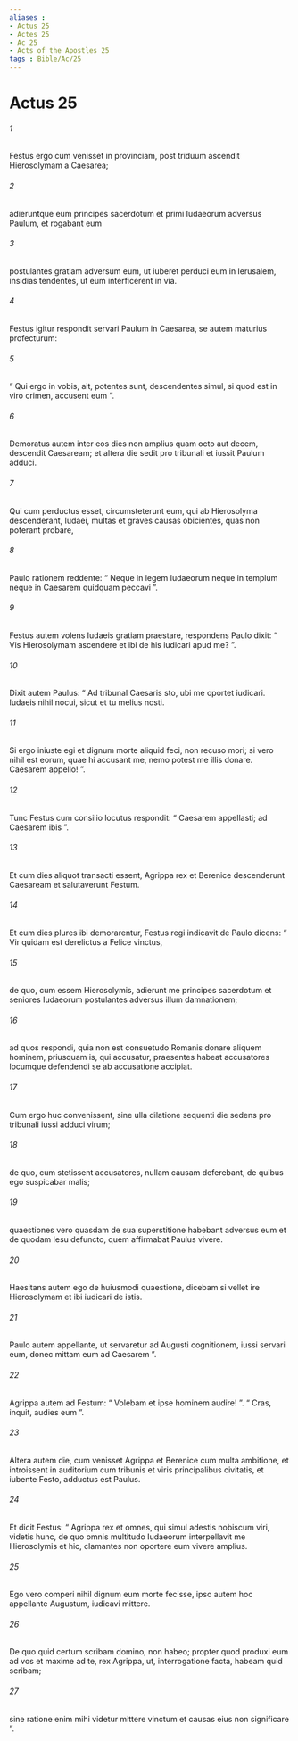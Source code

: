 ```yaml
---
aliases : 
- Actus 25
- Actes 25
- Ac 25
- Acts of the Apostles 25
tags : Bible/Ac/25
---
```


# Actus 25

###### 1
Festus ergo cum venisset in provinciam, post triduum ascendit Hierosolymam a Caesarea; 
###### 2
adieruntque eum principes sacerdotum et primi Iudaeorum adversus Paulum, et rogabant eum 
###### 3
postulantes gratiam adversum eum, ut iuberet perduci eum in Ierusalem, insidias tendentes, ut eum interficerent in via. 
###### 4
Festus igitur respondit servari Paulum in Caesarea, se autem maturius profecturum: 
###### 5
“ Qui ergo in vobis, ait, potentes sunt, descendentes simul, si quod est in viro crimen, accusent eum ”. 
###### 6
Demoratus autem inter eos dies non amplius quam octo aut decem, descendit Caesaream; et altera die sedit pro tribunali et iussit Paulum adduci. 
###### 7
Qui cum perductus esset, circumsteterunt eum, qui ab Hierosolyma descenderant, Iudaei, multas et graves causas obicientes, quas non poterant probare, 
###### 8
Paulo rationem reddente: “ Neque in legem Iudaeorum neque in templum neque in Caesarem quidquam peccavi ”. 
###### 9
Festus autem volens Iudaeis gratiam praestare, respondens Paulo dixit: “ Vis Hierosolymam ascendere et ibi de his iudicari apud me? ”. 
###### 10
Dixit autem Paulus: “ Ad tribunal Caesaris sto, ubi me oportet iudicari. Iudaeis nihil nocui, sicut et tu melius nosti. 
###### 11
Si ergo iniuste egi et dignum morte aliquid feci, non recuso mori; si vero nihil est eorum, quae hi accusant me, nemo potest me illis donare. Caesarem appello! ”. 
###### 12
Tunc Festus cum consilio locutus respondit: “ Caesarem appellasti; ad Caesarem ibis ”.
###### 13
Et cum dies aliquot transacti essent, Agrippa rex et Berenice descenderunt Caesaream et salutaverunt Festum. 
###### 14
Et cum dies plures ibi demorarentur, Festus regi indicavit de Paulo dicens: “ Vir quidam est derelictus a Felice vinctus, 
###### 15
de quo, cum essem Hierosolymis, adierunt me principes sacerdotum et seniores Iudaeorum postulantes adversus illum damnationem; 
###### 16
ad quos respondi, quia non est consuetudo Romanis donare aliquem hominem, priusquam is, qui accusatur, praesentes habeat accusatores locumque defendendi se ab accusatione accipiat. 
###### 17
Cum ergo huc convenissent, sine ulla dilatione sequenti die sedens pro tribunali iussi adduci virum; 
###### 18
de quo, cum stetissent accusatores, nullam causam deferebant, de quibus ego suspicabar malis; 
###### 19
quaestiones vero quasdam de sua superstitione habebant adversus eum et de quodam Iesu defuncto, quem affirmabat Paulus vivere. 
###### 20
Haesitans autem ego de huiusmodi quaestione, dicebam si vellet ire Hierosolymam et ibi iudicari de istis. 
###### 21
Paulo autem appellante, ut servaretur ad Augusti cognitionem, iussi servari eum, donec mittam eum ad Caesarem ”. 
###### 22
Agrippa autem ad Festum: “ Volebam et ipse hominem audire! ”. “ Cras, inquit, audies eum ”.
###### 23
Altera autem die, cum venisset Agrippa et Berenice cum multa ambitione, et introissent in auditorium cum tribunis et viris principalibus civitatis, et iubente Festo, adductus est Paulus. 
###### 24
Et dicit Festus: “ Agrippa rex et omnes, qui simul adestis nobiscum viri, videtis hunc, de quo omnis multitudo Iudaeorum interpellavit me Hierosolymis et hic, clamantes non oportere eum vivere amplius. 
###### 25
Ego vero comperi nihil dignum eum morte fecisse, ipso autem hoc appellante Augustum, iudicavi mittere. 
###### 26
De quo quid certum scribam domino, non habeo; propter quod produxi eum ad vos et maxime ad te, rex Agrippa, ut, interrogatione facta, habeam quid scribam; 
###### 27
sine ratione enim mihi videtur mittere vinctum et causas eius non significare ”.

